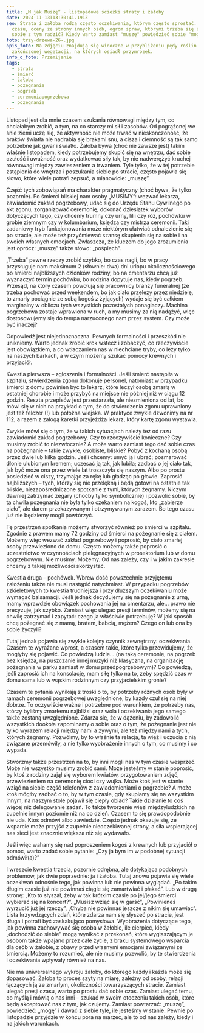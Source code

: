 ```yaml
---
title: „M jak Muszę” - listopadowe ścieżki straty i żałoby
date: 2024-11-13T13:30:41.191Z
seo: Strata i żałoba rodzą często oczekiwania, którym często sprostać. Presja
  czasu, oceny ze strony innych osób, ogrom spraw, którymi trzeba się zająć. Jak
  sobie z tym radzić? Kiedy warto zamiast "muszę" powiedzieć sobie "mogę"?
foto: trzy-drzewa-26-.jpg
opis_foto: Na zdjęciu znajdują się widoczne w przybliżeniu pędy roślin po
  zakończonej wegetacji, na których osiadł przymrozek.
info_o_foto: Przemijanie
tags:
  - strata
  - śmierć
  - żałoba
  - pożegnanie
  - pogrzeb
  - ceremoniapogrzebowa
  - pożegnanie
---
```

Listopad jest dla mnie czasem szukania równowagi między tym, co chciałabym zrobić, a tym, na co starczy mi sił i zasobów. Od pogrążonej we śnie ziemi uczę się, że aktywność nie może trwać w nieskończoność, że braków światła nie nadrabia się brakami snu, a cisza i ciemność są tak samo potrzebne jak gwar i światło. Żałoba bywa (choć nie zawsze jest) takim właśnie listopadem, kiedy potrzebujemy skupić się na wnętrzu, dać sobie czułość i uważność oraz wydatkować siły tak, by nie nadwerężyć kruchej równowagi między zawieszeniem a trwaniem. Tyle tylko, że w tej potrzebie zstąpienia do wnętrza i poszukania siebie po stracie, często pojawia się słowo, które wiele potrafi zepsuć, a mianowicie: „muszę”.

Część tych zobowiązań ma charakter pragmatyczny (choć bywa, że tylko pozornie). Po śmierci bliskiej nam osoby „MUSIMY”: wezwać lekarza, zawiadomić zakład pogrzebowy, udać się do Urzędu Stanu Cywilnego po akt zgonu, zorganizować ceremonię, dokonać dziesiątek wyborów dotyczących tego, czy chcemy trumny czy urny, lilii czy róż, pochówku w grobie ziemnym czy w kolumbarium, księdza czy mistrza ceremonii. Taki zadaniowy tryb funkcjonowania może niektórym ułatwiać odnalezienie się po stracie, ale może też przyćmiewać szansę skupienia się na sobie i na swoich własnych emocjach. Zwłaszcza, że kluczem do jego zrozumienia jest oprócz: „muszę” także słowo: „pośpiech”.

„Trzeba” pewne rzeczy zrobić szybko, bo czas nagli, bo w pracy przysługuje nam maksimum 2 (słownie: dwa) dni urlopu okolicznościowego po śmierci najbliższych członków rodziny, bo na cmentarzu chcą już wyznaczyć termin pochówku, bo rodzina dopytuje nas, kiedy pogrzeb. Przesąd, na który czasem powołują się pracownicy branży funeralnej (że trzeba pochować przed weekendem, bo jak ciało przeleży przez niedzielę, to zmarły pociągnie ze sobą kogoś z żyjących) wydaje się być całkiem marginalny w obliczu tych wszystkich pozostałych ponaglaczy. 
Machina pogrzebowa zostaje wprawiona w ruch, a my musimy za nią nadążyć, więc dostosowujemy się do tempa narzuconego nam przez system. Czy może być inaczej?

Odpowiedź jest niejednoznaczna. Pewnych formalności i przeszkód nie unikniemy. Warto jednak zrobić krok wstecz i zobaczyć, co rzeczywiście jest obowiązkiem, a co wtłaczaniem nas w niechciane tryby, co leży tylko na naszych barkach, a w czym możemy szukać pomocy krewnych i przyjaciół.

Kwestia pierwsza – zgłoszenia i formalności. Jeśli śmierć nastąpiła w szpitalu, stwierdzenia zgonu dokonuje personel, natomiast w przypadku śmierci z domu powinien być to lekarz, które leczył osobę zmarłą w ostatniej chorobie i może przybyć na miejsce nie później niż w ciągu 12 godzin. Reszta przepisów jest przestarzała, ale niezmieniona od lat, bo mówi się w nich na przykład o tym, że do stwierdzenia zgonu uprawniony jest też felczer (!) lub położna wiejska. W praktyce zwykle dzwonimy na nr 112, a razem z załogą karetki przyjeżdża lekarz, który kartę zgonu wystawia.

Zwykle mówi się o tym, że w takich sytuacjach należy też od razu zawiadomić zakład pogrzebowy. Czy to rzeczywiście konieczne? Czy musimy zrobić to niezwłocznie? A może warto zamiast tego dać sobie czas na pożegnanie – takie zwykłe, osobiste, bliskie? Pobyć z kochaną osobą przez dwie lub kilka godzin. Jeśli chcemy: umyć ją i ubrać; posmarować dłonie ulubionym kremem; uczesać ją tak, jak lubiła; zadbać o jej ciało tak, jak być może ona przez wiele lat troszczyła się naszym. Albo po prostu posiedzieć w ciszy, trzymając za rękę lub gładząc po głowie. Zaprosić najbliższych – tych, którzy się nie przelękną i będą gotowi na ostatnie tak bliskie, niezapośredniczone spotkanie z tymi, których żegnamy. Niczym dawniej zatrzymać zegary (choćby tylko symbolicznie) i pozwolić sobie, by ta chwila pożegnania nie była tylko czekaniem na kogoś, kto „zabierze ciało”, ale darem przekazywanym i otrzymywanym zarazem. Bo tego czasu już nie będziemy mogli powtórzyć.

Tę przestrzeń spotkania możemy stworzyć również po śmierci w szpitalu. Zgodnie z prawem mamy 72 godziny od śmierci na pożegnanie się z ciałem. Możemy więc wezwać zakład pogrzebowy i poprosić, by ciało zmarłej osoby przewieziono do domu. Często możemy także poprosić o uczestnictwo w czynnościach pielęgnacyjnych w prosektorium lub w domu pogrzebowym. Nie musimy. Możemy. Od nas zależy, czy i w jakim zakresie chcemy z takiej możliwości skorzystać.

Kwestia druga – pochówek. Wbrew dość powszechnie przyjętemu założeniu także nie musi nastąpić natychmiast. W przypadku pogrzebów szkieletowych to kwestia trudniejsza i przy dłuższym oczekiwaniu może wymagać balsamacji. Jeśli jednak decydujemy się na pożegnanie z urną, mamy wprawdzie obowiązek pochowania jej na cmentarzu, ale… prawo nie precyzuje, jak szybko. Zamiast więc ulegać presji terminów, możemy się na chwilę zatrzymać i zapytać: czego ja właściwie potrzebuję? W jaki sposób chcę pożegnać się z mamą, bratem, babcią, mężem? Czego on lub ona by sobie życzyli?

Tutaj jednak pojawia się zwykle kolejny czynnik zewnętrzny: oczekiwania. Czasem te wyrażane wprost, a czasem takie, które tylko przewidujemy, że mogłyby się pojawić. Co powiedzą ludzie… (na taką ceremonię, na pogrzeb bez księdza, na puszczanie innej muzyki niż klasyczna, na organizację pożegnania w parku zamiast w domu przedpogrzebowym)? Co powiedzą, jeśli zaprosić ich na konsolację, mam siłę tylko na to, żeby spędzić czas w domu sama lub w wąskim rodzinnym czy przyjacielskim gronie?

Czasem te pytania wynikają z troski o to, by potrzeby różnych osób były w ramach ceremonii pogrzebowej uwzględnione, by każdy czuł się na niej dobrze. To oczywiście ważne i potrzebne pod warunkiem, że potrzeby nas, którzy byliśmy zmarłemu najbliżsi oraz wola i oczekiwania jego samego także zostaną uwzględnione. Zdarza się, że w dążeniu, by zadowolić wszystkich dookoła zapominamy o sobie oraz o tym, że pożegnanie jest nie tylko wyrazem relacji między nami a żywymi, ale też między nami a tych, których żegnamy. Pozwólmy, by to właśnie ta relacja, ta więź i uczucia z nią związane przemówiły, a nie tylko wyobrażenie innych o tym, co musimy i co wypada.

Stwórzmy także przestrzeń na to, by inni mogli nas w tym czasie wesprzeć. Może nie wszystko musimy zrobić sami. Może jesteśmy w stanie poprosić, by ktoś z rodziny zajął się wyborem kwiatów, przygotowaniem zdjęć, przewiezieniem na ceremonię cioci czy wujka. Może ktoś jest w stanie wziąć na siebie część telefonów z zawiadomieniami o pogrzebie? A może ktoś mógłby zadbać o to, by w tym czasie, gdy skupiamy się na wszystkim innym, na naszym stole pojawił się ciepły obiad? Takie działanie to coś więcej niż delegowanie zadań. To także tworzenie więzi międzyludzkich na zupełnie innym poziomie niż na co dzień. Czasem to się prawdopodobnie nie uda. Ktoś odmówi albo zawiedzie. Często jednak okazuje się, że wsparcie może przyjść z zupełnie nieoczekiwanej strony, a siła wspierającej nas sieci jest znacznie większa niż się wydawało.

Jeśli więc wahamy się nad poproszeniem kogoś z krewnych lub przyjaciół o pomoc, warto zadać sobie pytanie: „Czy ja bym im w podobnej sytuacji odmówił(a)?”

I wreszcie kwestia trzecia, pozornie odrębna, ale dotykająca podobnych problemów, jak dwie poprzednie: ja i żałoba. Tutaj znowu pojawia się wiele oczekiwań odnośnie tego, jak powinna lub nie powinna wyglądać. „Po takim długim czasie już nie powinnaś ciągle się zamartwiać i płakać”. Lub w drugą stronę: „Kto to słyszał, żeby w tak krótkim czasie po jej/jego śmierci wybierać się na koncert?”. „Musisz wziąć się w garść”, „Powinieneś wyrzucić już jej rzeczy”, „Chyba nie powinnaś jeszcze z nikim się umawiać”. Lista krzywdzących zdań, które zdarza nam się słyszeć po stracie, jest długa i potrafi być zaskakująco pomysłowa. Wyobrażenia dotyczące tego, jak powinna zachowywać się osoba w żałobie, ile cierpieć, kiedy „dochodzić do siebie” mogą wynikać z przekonań, które wygłaszającym je osobom także wpajano przez całe życie, z braku systemowego wsparcia dla osób w żałobie, z obawy przed własnymi emocjami związanymi ze śmiercią. Możemy to rozumieć, ale nie musimy pozwolić, by te stwierdzenia i oczekiwania wpływały również na nas.

Nie ma uniwersalnego wykroju żałoby, do którego każdy i każda może się dopasować. Żałoba to proces szyty na miarę, zależny od osoby, relacji łączących ją ze zmarłym, okoliczności towarzyszących stracie. Zamiast ulegać presji czasu, warto po prostu dać sobie czas. Zamiast ulegać temu, co myślą i mówią o nas inni – szukać w swoim otoczeniu takich osób, które będą akceptować nas z tym, jak czujemy. Zamiast powtarzać: „muszę”, powiedzieć: „mogę” i dawać z siebie tyle, ile jesteśmy w stanie. Pewnie po listopadzie przyjdzie w końcu pora na marzec, ale to od nas zależy, kiedy i na jakich warunkach.